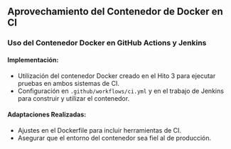 ## Aprovechamiento del Contenedor de Docker en CI

### Uso del Contenedor Docker en GitHub Actions y Jenkins


#### Implementación:
- Utilización del contenedor Docker creado en el Hito 3 para ejecutar pruebas en ambos sistemas de CI.
- Configuración en `.github/workflows/ci.yml` y en el trabajo de Jenkins para construir y utilizar el contenedor.

#### Adaptaciones Realizadas:
- Ajustes en el Dockerfile para incluir herramientas de CI.
- Asegurar que el entorno del contenedor sea fiel al de producción.

